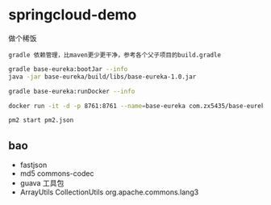 # springcloud-demo
做个稀饭

```
gradle 依赖管理，比maven更少更干净，参考各个父子项目的build.gradle

```

```sh
gradle base-eureka:bootJar --info
java -jar base-eureka/build/libs/base-eureka-1.0.jar

gradle base-eureka:runDocker --info

docker run -it -d -p 8761:8761 --name=base-eureka com.zx5435/base-eureka:1.0

pm2 start pm2.json
```

## bao
 - fastjson
 - md5 commons-codec
 - guava 工具包
 - ArrayUtils CollectionUtils org.apache.commons.lang3
